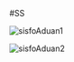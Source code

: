 #SS 

![sisfoAduan1](https://github.com/user-attachments/assets/cae18e2a-78c9-4d96-9dd4-a052b29f6f82)


![sisfoAduan2](https://github.com/user-attachments/assets/ebbd687b-ef5f-4551-a85b-c59ab9a1aba1)
